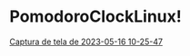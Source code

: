# PomodoroClockLinux!


[Captura de tela de 2023-05-16 10-25-47](https://github.com/gustavocodigo/PomodoroClockLinux/assets/108258194/2453fc1f-3e06-4fc9-aaa3-ed76b63d827c)
